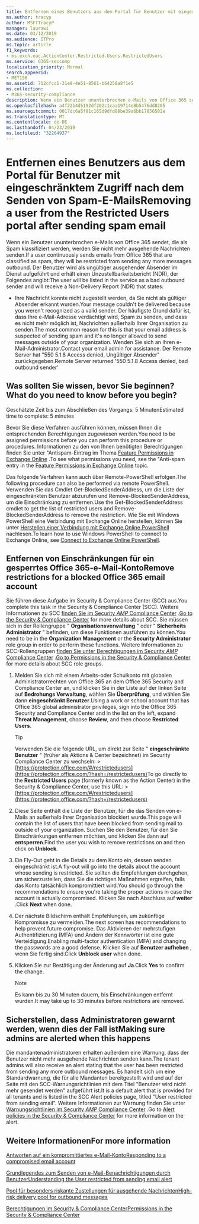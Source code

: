 ```yaml
---
title: Entfernen eines Benutzers aus dem Portal für Benutzer mit eingeschränktem Zugriff nach dem Senden von Spam-E-Mails
ms.author: tracyp
author: MSFTTracyP
manager: laurawi
ms.date: 03/12/2019
ms.audience: ITPro
ms.topic: article
f1_keywords:
- ms.exch.eac.ActionCenter.Restricted.Users.RestrictedUsers
ms.service: O365-seccomp
localization_priority: Normal
search.appverid:
- MET150
ms.assetid: 712cfcc1-31e8-4e51-8561-b64258a8f1e5
ms.collection:
- M365-security-compliance
description: Wenn ein Benutzer ununterbrochen e-Mails von Office 365 sendet, die als Spam klassifiziert werden, werden Sie nicht mehr Nachrichten senden.
ms.openlocfilehash: a4f22b4d5192df202c1caa19714e8b5476dd8205
ms.sourcegitcommit: 0017dc6a5f81c165d9dfd88be39a6bb17856582e
ms.translationtype: MT
ms.contentlocale: de-DE
ms.lasthandoff: 04/23/2019
ms.locfileid: "32264937"
---
```

# <a name="removing-a-user-from-the-restricted-users-portal-after-sending-spam-email"></a><span data-ttu-id="9a3be-103">Entfernen eines Benutzers aus dem Portal für Benutzer mit eingeschränktem Zugriff nach dem Senden von Spam-E-Mails</span><span class="sxs-lookup"><span data-stu-id="9a3be-103">Removing a user from the Restricted Users portal after sending spam email</span></span>

<span data-ttu-id="9a3be-104">Wenn ein Benutzer ununterbrochen e-Mails von Office 365 sendet, die als Spam klassifiziert werden, werden Sie nicht mehr ausgehende Nachrichten senden.</span><span class="sxs-lookup"><span data-stu-id="9a3be-104">If a user continuously sends emails from Office 365 that are classified as spam, they will be restricted from sending any more messages outbound.</span></span> <span data-ttu-id="9a3be-105">Der Benutzer wird als ungültiger ausgehender Absender im Dienst aufgeführt und erhält einen Unzustellbarkeitsbericht (NDR), der Folgendes angibt:</span><span class="sxs-lookup"><span data-stu-id="9a3be-105">The user will be listed in the service as a bad outbound sender and will receive a Non-Delivery Report (NDR) that states:</span></span>

- <span data-ttu-id="9a3be-106">Ihre Nachricht konnte nicht zugestellt werden, da Sie nicht als gültiger Absender erkannt wurden.</span><span class="sxs-lookup"><span data-stu-id="9a3be-106">Your message couldn't be delivered because you weren't recognized as a valid sender.</span></span> <span data-ttu-id="9a3be-107">Der häufigste Grund dafür ist, dass Ihre e-Mail-Adresse verdächtigt wird, Spam zu senden, und dass es nicht mehr möglich ist, Nachrichten außerhalb Ihrer Organisation zu senden.</span><span class="sxs-lookup"><span data-stu-id="9a3be-107">The most common reason for this is that your email address is suspected of sending spam and it's no longer allowed to send messages outside of your organization.</span></span> <span data-ttu-id="9a3be-108">Wenden Sie sich an Ihren e-Mail-Administrator.</span><span class="sxs-lookup"><span data-stu-id="9a3be-108">Contact your email admin for assistance.</span></span> <span data-ttu-id="9a3be-109">Der Remote Server hat "550 5.1.8 Access denied, Ungültiger Absender" zurückgegeben.</span><span class="sxs-lookup"><span data-stu-id="9a3be-109">Remote Server returned '550 5.1.8 Access denied, bad outbound sender'</span></span>

## <a name="what-do-you-need-to-know-before-you-begin"></a><span data-ttu-id="9a3be-110">Was sollten Sie wissen, bevor Sie beginnen?</span><span class="sxs-lookup"><span data-stu-id="9a3be-110">What do you need to know before you begin?</span></span>
<span data-ttu-id="9a3be-111"><a name="sectionSection0"> </a></span><span class="sxs-lookup"><span data-stu-id="9a3be-111"></span></span>

<span data-ttu-id="9a3be-112">Geschätzte Zeit bis zum Abschließen des Vorgangs: 5 Minuten</span><span class="sxs-lookup"><span data-stu-id="9a3be-112">Estimated time to complete: 5 minutes</span></span>
  
<span data-ttu-id="9a3be-113">Bevor Sie diese Verfahren ausführen können, müssen Ihnen die entsprechenden Berechtigungen zugewiesen werden.</span><span class="sxs-lookup"><span data-stu-id="9a3be-113">You need to be assigned permissions before you can perform this procedure or procedures.</span></span> <span data-ttu-id="9a3be-114">Informationen zu den von Ihnen benötigten Berechtigungen finden Sie unter "Antispam-Eintrag im Thema [Feature Permissions in Exchange Online](http://technet.microsoft.com/library/15073ce1-0917-403b-8839-02a2ebc96e16.aspx) .</span><span class="sxs-lookup"><span data-stu-id="9a3be-114">To see what permissions you need, see the "Anti-spam entry in the [Feature Permissions in Exchange Online](http://technet.microsoft.com/library/15073ce1-0917-403b-8839-02a2ebc96e16.aspx) topic.</span></span>

<span data-ttu-id="9a3be-115">Das folgende Verfahren kann auch über Remote-PowerShell erfolgen.</span><span class="sxs-lookup"><span data-stu-id="9a3be-115">The following procedure can also be performed via remote PowerShell.</span></span> <span data-ttu-id="9a3be-116">Verwenden Sie das Cmdlet Get-BlockedSenderAddress, um die Liste der eingeschränkten Benutzer abzurufen und Remove-BlockedSenderAddress, um die Einschränkung zu entfernen.</span><span class="sxs-lookup"><span data-stu-id="9a3be-116">Use the Get-BlockedSenderAddress cmdlet to get the list of restricted users and Remove-BlockedSenderAddress to remove the restriction.</span></span> <span data-ttu-id="9a3be-117">Wie Sie mit Windows PowerShell eine Verbindung mit Exchange Online herstellen, können Sie unter [Herstellen einer Verbindung mit Exchange Online PowerShell](https://go.microsoft.com/fwlink/p/?linkid=396554) nachlesen.</span><span class="sxs-lookup"><span data-stu-id="9a3be-117">To learn how to use Windows PowerShell to connect to Exchange Online, see [Connect to Exchange Online PowerShell](https://go.microsoft.com/fwlink/p/?linkid=396554).</span></span>

## <a name="remove-restrictions-for-a-blocked-office-365-email-account"></a><span data-ttu-id="9a3be-118">Entfernen von Einschränkungen für ein gesperrtes Office 365-e-Mail-Konto</span><span class="sxs-lookup"><span data-stu-id="9a3be-118">Remove restrictions for a blocked Office 365 email account</span></span>

<span data-ttu-id="9a3be-119">Sie führen diese Aufgabe im Security & Compliance Center (SCC) aus.</span><span class="sxs-lookup"><span data-stu-id="9a3be-119">You complete this task in the Security & Compliance Center (SCC).</span></span> <span data-ttu-id="9a3be-120">Weitere Informationen zu SCC [finden Sie im Security _AMP_ Compliance Center](go-to-the-securitycompliance-center.md) .</span><span class="sxs-lookup"><span data-stu-id="9a3be-120">[Go to the Security & Compliance Center](go-to-the-securitycompliance-center.md) for more details about SCC.</span></span> <span data-ttu-id="9a3be-121">Sie müssen sich in der Rollengruppe " **Organisationsverwaltung** " oder " **Sicherheits Administrator** " befinden, um diese Funktionen ausführen zu können.</span><span class="sxs-lookup"><span data-stu-id="9a3be-121">You need to be in the **Organization Management** or the **Security Administrator** role group in order to perform these functions.</span></span> <span data-ttu-id="9a3be-122">Weitere Informationen zu SCC-Rollengruppen [finden Sie unter Berechtigungen im Security _AMP_ Compliance Center](permissions-in-the-security-and-compliance-center.md) .</span><span class="sxs-lookup"><span data-stu-id="9a3be-122">[Go to Permissions in the Security & Compliance Center](permissions-in-the-security-and-compliance-center.md) for more details about SCC role groups.</span></span>

1. <span data-ttu-id="9a3be-123">Melden Sie sich mit einem Arbeits-oder Schulkonto mit globalen Administratorrechten von Office 365 an dem Office 365 Security and Compliance Center an, und klicken Sie in der Liste auf der linken Seite auf **Bedrohungs Verwaltung**, wählen Sie **Überprüfung**, und wählen Sie dann **eingeschränkt Benutzer**.</span><span class="sxs-lookup"><span data-stu-id="9a3be-123">Using a work or school account that has Office 365 global administrator privileges, sign into the Office 365 Security and Compliance Center and in the list on the left, expand **Threat Management**, choose **Review**, and then choose **Restricted Users**.</span></span>
    
    > [!TIP]
    > <span data-ttu-id="9a3be-124">Verwenden Sie die folgende URL, um direkt zur Seite " **eingeschränkte Benutzer** " (früher als Aktions &amp; Center bezeichnet) im Security Compliance Center zu wechseln: >[https://protection.office.com/#/restrictedusers](https://protection.office.com/?hash=/restrictedusers)</span><span class="sxs-lookup"><span data-stu-id="9a3be-124">To go directly to the **Restricted Users** page (formerly known as the Action Center) in the Security &amp; Compliance Center, use this URL: > [https://protection.office.com/#/restrictedusers](https://protection.office.com/?hash=/restrictedusers)</span></span>

2. <span data-ttu-id="9a3be-125">Diese Seite enthält die Liste der Benutzer, für die das Senden von e-Mails an außerhalb Ihrer Organisation blockiert wurde.</span><span class="sxs-lookup"><span data-stu-id="9a3be-125">This page will contain the list of users that have been blocked from sending mail to outside of your organization.</span></span>  <span data-ttu-id="9a3be-126">Suchen Sie den Benutzer, für den Sie Einschränkungen entfernen möchten, und klicken Sie dann auf **entsperren**.</span><span class="sxs-lookup"><span data-stu-id="9a3be-126">Find the user you wish to remove restrictions on and then click on **Unblock**.</span></span>

3. <span data-ttu-id="9a3be-127">Ein Fly-Out geht in die Details zu dem Konto ein, dessen senden eingeschränkt ist.</span><span class="sxs-lookup"><span data-stu-id="9a3be-127">A fly-out will go into the details about the account whose sending is restricted.</span></span> <span data-ttu-id="9a3be-128">Sie sollten die Empfehlungen durchgehen, um sicherzustellen, dass Sie die richtigen Maßnahmen ergreifen, falls das Konto tatsächlich kompromittiert wird.</span><span class="sxs-lookup"><span data-stu-id="9a3be-128">You should go through the recommendations to ensure you're taking the proper actions in case the account is actually compromised.</span></span> <span data-ttu-id="9a3be-129">Klicken Sie nach Abschluss auf **weiter** .</span><span class="sxs-lookup"><span data-stu-id="9a3be-129">Click **Next** when done.</span></span>

4. <span data-ttu-id="9a3be-130">Der nächste Bildschirm enthält Empfehlungen, um zukünftige Kompromisse zu vermeiden.</span><span class="sxs-lookup"><span data-stu-id="9a3be-130">The next screen has recommendations to help prevent future compromise.</span></span> <span data-ttu-id="9a3be-131">Das Aktivieren der mehrstufigen Authentifizierung (MFA) und Ändern der Kennwörter ist eine gute Verteidigung.</span><span class="sxs-lookup"><span data-stu-id="9a3be-131">Enabling multi-factor authentication (MFA) and changing the passwords are a good defense.</span></span> <span data-ttu-id="9a3be-132">Klicken Sie auf **Benutzer aufheben** , wenn Sie fertig sind.</span><span class="sxs-lookup"><span data-stu-id="9a3be-132">Click **Unblock user** when done.</span></span>

5. <span data-ttu-id="9a3be-133">Klicken Sie zur Bestätigung der Änderung auf **Ja**.</span><span class="sxs-lookup"><span data-stu-id="9a3be-133">Click **Yes** to confirm the change.</span></span>

    > [!NOTE]
    > <span data-ttu-id="9a3be-134">Es kann bis zu 30 Minuten dauern, bis Einschränkungen entfernt wurden.</span><span class="sxs-lookup"><span data-stu-id="9a3be-134">It may take up to 30 minutes before restrictions are removed.</span></span> 

## <a name="making-sure-admins-are-alerted-when-this-happens"></a><span data-ttu-id="9a3be-135">Sicherstellen, dass Administratoren gewarnt werden, wenn dies der Fall ist</span><span class="sxs-lookup"><span data-stu-id="9a3be-135">Making sure admins are alerted when this happens</span></span>

<span data-ttu-id="9a3be-136">Die mandantenadministratoren erhalten außerdem eine Warnung, dass der Benutzer nicht mehr ausgehende Nachrichten senden kann.</span><span class="sxs-lookup"><span data-stu-id="9a3be-136">The tenant admins will also receive an alert stating that the user has been restricted from sending any more outbound messages.</span></span> <span data-ttu-id="9a3be-137">Es handelt sich um eine Standardwarnung, die für alle Mandanten bereitgestellt wird und auf der Seite mit den SCC-Warnungsrichtlinien mit dem Titel "Benutzer wird nicht mehr gesendet werden" aufgeführt ist.</span><span class="sxs-lookup"><span data-stu-id="9a3be-137">It is a default alert that is provided for all tenants and is listed in the SCC Alert policies page, titled "User restricted from sending email".</span></span> <span data-ttu-id="9a3be-138">Weitere Informationen zur Warnung finden Sie unter [Warnungsrichtlinien im Security _AMP_ Compliance Center](https://docs.microsoft.com/en-us/office365/securitycompliance/alert-policies) .</span><span class="sxs-lookup"><span data-stu-id="9a3be-138">Go to [Alert policies in the Security & Compliance Center](https://docs.microsoft.com/en-us/office365/securitycompliance/alert-policies) for more information on the alert.</span></span>

## <a name="for-more-information"></a><span data-ttu-id="9a3be-139">Weitere Informationen</span><span class="sxs-lookup"><span data-stu-id="9a3be-139">For more information</span></span>

[<span data-ttu-id="9a3be-140">Antworten auf ein kompromittiertes e-Mail-Konto</span><span class="sxs-lookup"><span data-stu-id="9a3be-140">Responding to a compromised email account</span></span>](responding-to-a-compromised-email-account.md)

[<span data-ttu-id="9a3be-141">Grundlegendes zum Senden von e-Mail-Benachrichtigungen durch Benutzer</span><span class="sxs-lookup"><span data-stu-id="9a3be-141">Understanding the User restricted from sending email alert</span></span>](https://docs.microsoft.com/en-us/office365/securitycompliance/alert-policies)

[<span data-ttu-id="9a3be-142">Pool für besonders riskante Zustellungen für ausgehende Nachrichten</span><span class="sxs-lookup"><span data-stu-id="9a3be-142">High-risk delivery pool for outbound messages</span></span>](high-risk-delivery-pool-for-outbound-messages.md)

[<span data-ttu-id="9a3be-143">Berechtigungen im Security & Compliance Center</span><span class="sxs-lookup"><span data-stu-id="9a3be-143">Permissions in the Security & Compliance Center</span></span>](permissions-in-the-security-and-compliance-center.md)
